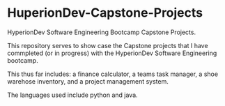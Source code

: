 # HuperionDev-Capstone-Projects
HyperionDev Software Engineering Bootcamp Capstone Projects.

This repository serves to show case the Capstone projects that I have commpleted (or in progress) with 
the HyperionDev Software Engineering bootcamp. 

This thus far includes: a finance calculator, a teams task manager, a shoe warehose inventory, and a project management system.

The languages used include python and java.
